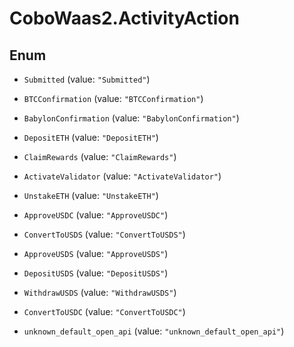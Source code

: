 # CoboWaas2.ActivityAction

## Enum


* `Submitted` (value: `"Submitted"`)

* `BTCConfirmation` (value: `"BTCConfirmation"`)

* `BabylonConfirmation` (value: `"BabylonConfirmation"`)

* `DepositETH` (value: `"DepositETH"`)

* `ClaimRewards` (value: `"ClaimRewards"`)

* `ActivateValidator` (value: `"ActivateValidator"`)

* `UnstakeETH` (value: `"UnstakeETH"`)

* `ApproveUSDC` (value: `"ApproveUSDC"`)

* `ConvertToUSDS` (value: `"ConvertToUSDS"`)

* `ApproveUSDS` (value: `"ApproveUSDS"`)

* `DepositUSDS` (value: `"DepositUSDS"`)

* `WithdrawUSDS` (value: `"WithdrawUSDS"`)

* `ConvertToUSDC` (value: `"ConvertToUSDC"`)

* `unknown_default_open_api` (value: `"unknown_default_open_api"`)


